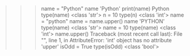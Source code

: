 >>> name = "Python"
>>> name
'Python'
>>> print(name)
Python
>>> type(name)
<class 'str'>
>>> n = 10
>>> type(n)
<class 'int'>
>>> name = "python"
>>> name = name.upper()
>>> name
'PYTHON'
>>> type(name)
<class 'str'>
>>> name = 10
>>> type(name)
<class 'int'>
>>> name.upper()
Traceback (most recent call last):
  File "<stdin>", line 1, in <module>
AttributeError: 'int' object has no attribute 'upper'
>>> isOdd = True
>>> type(isOdd)
<class 'bool'>
>>>


